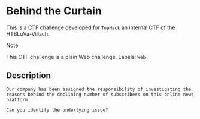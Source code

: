 # Behind the Curtain

This is a CTF challenge developed for `TopHack` an internal CTF of the HTBLuVa-Villach. <br/>

> [!NOTE]
> This CTF challenge is a plain Web challenge.
> Labels: `Web`

## Description
```
Our company has been assigned the responsibility of investigating the reasons behind the declining number of subscribers on this online news platform. 

Can you identify the underlying issue?
```

